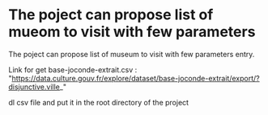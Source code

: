 # The poject can propose list of mueom to visit with few parameters



The poject can propose list of museum to visit with few parameters entry.



Link for get base-joconde-extrait.csv : "https://data.culture.gouv.fr/explore/dataset/base-joconde-extrait/export/?disjunctive.ville_"

dl csv file and put it in the root directory of the project
